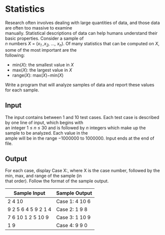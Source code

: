 # Statistics

Research often involves dealing with large quantities of data, and those data are often too massive to examine\
manually. Statistical descriptions of data can help humans understand their basic properties. Consider a sample of\
*n* numbers *X* = (*x<sub>1</sub> ,x<sub>2</sub>, …, x<sub>n</sub>*). Of many statistics that can be computed on *X*, some of the most important are the\
following:

 - min(*X*): the smallest value in  *X*
 - max(*X*): the largest value in *X*
 - range(*X*): max(*X*)−min(*X*)

Write a program that will analyze samples of data and report these values for each sample.

## Input

The input contains between 1 and 10 test cases. Each test case is described by one line of input, which begins with\
an integer 1 ≤ *n* ≤ 30 and is followed by *n* integers which make up the sample to be analyzed. Each value in the \
ample will be in the range −1000000 to 1000000. Input ends at the end of file.

## Output

For each case, display Case X:, where X is the case number, followed by the min, max, and range of the sample (in\
that order). Follow the format of the sample output.

| Sample Input          | Sample Output     |
| ---                   | ---               |
| 2 4 10                | Case 1: 4 10 6    |
| 9 2 5 6 4 5 9 2 1 4   | Case 2: 1 9 8     |
| 7 6 10 1 2 5 10 9     | Case 3: 1 10 9    |
| 1 9                   | Case 4: 9 9 0     |